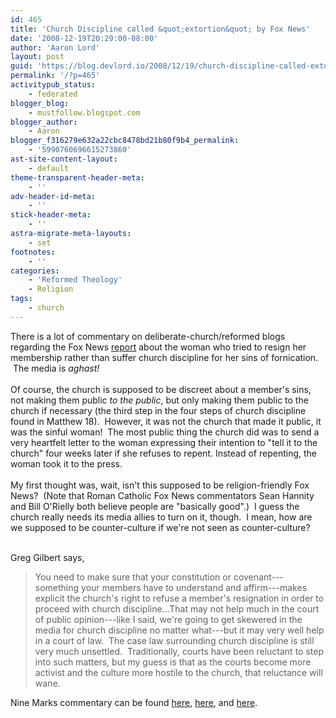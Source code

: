 ```yaml
---
id: 465
title: 'Church Discipline called &quot;extortion&quot; by Fox News'
date: '2008-12-19T20:29:00-08:00'
author: 'Aaron Lord'
layout: post
guid: 'https://blog.devlord.io/2008/12/19/church-discipline-called-extortion-by-fox-news/'
permalink: '/?p=465'
activitypub_status:
    - federated
blogger_blog:
    - mustfollow.blogspot.com
blogger_author:
    - Aaron
blogger_f316279e632a22cbc8478bd21b80f9b4_permalink:
    - '5990760696615273860'
ast-site-content-layout:
    - default
theme-transparent-header-meta:
    - ''
adv-header-id-meta:
    - ''
stick-header-meta:
    - ''
astra-migrate-meta-layouts:
    - set
footnotes:
    - ''
categories:
    - 'Reformed Theology'
    - Religion
tags:
    - church
---
```


<div>There is a lot of commentary on deliberate-church/reformed blogs regarding the Fox News <a href="http://www.foxnews.com/story/0,2933,469928,00.html">report</a> about the woman who tried to resign her membership rather than suffer church discipline for her sins of fornication.  The media is <span class="Apple-style-span" style="font-style:italic;">aghast!</span></div>

<div><br /></div>

<div><span class="Apple-style-span" style="font-style:italic;"><span class="Apple-style-span" style="font-style:normal;">Of course, the church is supposed to be discreet about a member's sins, not making them public </span>to the public<span class="Apple-style-span" style="font-style:normal;">, but only making them public to the church if necessary (the third step in the four steps of church discipline found in Matthew 18).  However, it was not the church that made it public, it was the sinful woman!  The most public thing the church did was to send a very heartfelt letter to the woman expressing their intention to "tell it to the church" four weeks later if she refuses to repent. Instead of repenting, the woman took it to the press.</span></span></div>

<div><br /></div>

<div>My first thought was, wait, isn't this supposed to be religion-friendly Fox News?  (Note that Roman Catholic Fox News commentators Sean Hannity and Bill O'Rielly both believe people are "basically good".)  I guess the church really needs its media allies to turn on it, though.  I mean, how are we supposed to be counter-culture if we're not seen as counter-culture?</div>

<div><br /></div>

Greg Gilbert says,

<blockquote><div>You need to make sure that your constitution or covenant---something your members have to understand and affirm---makes explicit the church's right to refuse a member's resignation in order to proceed with church discipline...That may not help much in the court of public opinion---like I said, we're going to get skewered in the media for church discipline no matter what---but it may very well help in a court of law.  The case law surrounding church discipline is still very much unsettled.  Traditionally, courts have been reluctant to step into such matters, but my guess is that as the courts become more activist and the culture more hostile to the church, that reluctance will wane.</div></blockquote>

Nine Marks commentary can be found <a href="http://blog.9marks.org/2008/12/church-discipli.html">here</a>, <a href="http://blog.9marks.org/2008/12/outrage--church.html">here</a>, and <a href="http://blog.9marks.org/2008/12/update-church-e.html">here</a>.

<div class="blogger-post-footer"></div>